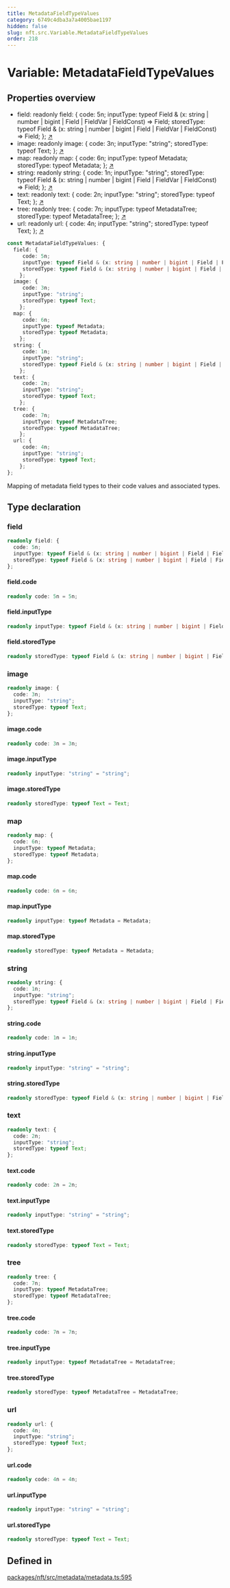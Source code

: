 ```yaml
---
title: MetadataFieldTypeValues
category: 6749c4dba3a7a4005bae1197
hidden: false
slug: nft.src.Variable.MetadataFieldTypeValues
order: 218
---
```


# Variable: MetadataFieldTypeValues

## Properties overview

- field: readonly field: {
  code: 5n;
  inputType: typeof Field & (x: string | number | bigint | Field | FieldVar | FieldConst) => Field;
  storedType: typeof Field & (x: string | number | bigint | Field | FieldVar | FieldConst) => Field;
}; [↗](#field)
- image: readonly image: {
  code: 3n;
  inputType: "string";
  storedType: typeof Text;
}; [↗](#image)
- map: readonly map: {
  code: 6n;
  inputType: typeof Metadata;
  storedType: typeof Metadata;
}; [↗](#map)
- string: readonly string: {
  code: 1n;
  inputType: "string";
  storedType: typeof Field & (x: string | number | bigint | Field | FieldVar | FieldConst) => Field;
}; [↗](#string)
- text: readonly text: {
  code: 2n;
  inputType: "string";
  storedType: typeof Text;
}; [↗](#text)
- tree: readonly tree: {
  code: 7n;
  inputType: typeof MetadataTree;
  storedType: typeof MetadataTree;
}; [↗](#tree)
- url: readonly url: {
  code: 4n;
  inputType: "string";
  storedType: typeof Text;
}; [↗](#url)

```ts
const MetadataFieldTypeValues: {
  field: {
     code: 5n;
     inputType: typeof Field & (x: string | number | bigint | Field | FieldVar | FieldConst) => Field;
     storedType: typeof Field & (x: string | number | bigint | Field | FieldVar | FieldConst) => Field;
    };
  image: {
     code: 3n;
     inputType: "string";
     storedType: typeof Text;
    };
  map: {
     code: 6n;
     inputType: typeof Metadata;
     storedType: typeof Metadata;
    };
  string: {
     code: 1n;
     inputType: "string";
     storedType: typeof Field & (x: string | number | bigint | Field | FieldVar | FieldConst) => Field;
    };
  text: {
     code: 2n;
     inputType: "string";
     storedType: typeof Text;
    };
  tree: {
     code: 7n;
     inputType: typeof MetadataTree;
     storedType: typeof MetadataTree;
    };
  url: {
     code: 4n;
     inputType: "string";
     storedType: typeof Text;
    };
};
```

Mapping of metadata field types to their code values and associated types.

## Type declaration

### field

```ts
readonly field: {
  code: 5n;
  inputType: typeof Field & (x: string | number | bigint | Field | FieldVar | FieldConst) => Field;
  storedType: typeof Field & (x: string | number | bigint | Field | FieldVar | FieldConst) => Field;
};
```

#### field.code

```ts
readonly code: 5n = 5n;
```

#### field.inputType

```ts
readonly inputType: typeof Field & (x: string | number | bigint | Field | FieldVar | FieldConst) => Field = Field;
```

#### field.storedType

```ts
readonly storedType: typeof Field & (x: string | number | bigint | Field | FieldVar | FieldConst) => Field = Field;
```

### image

```ts
readonly image: {
  code: 3n;
  inputType: "string";
  storedType: typeof Text;
};
```

#### image.code

```ts
readonly code: 3n = 3n;
```

#### image.inputType

```ts
readonly inputType: "string" = "string";
```

#### image.storedType

```ts
readonly storedType: typeof Text = Text;
```

### map

```ts
readonly map: {
  code: 6n;
  inputType: typeof Metadata;
  storedType: typeof Metadata;
};
```

#### map.code

```ts
readonly code: 6n = 6n;
```

#### map.inputType

```ts
readonly inputType: typeof Metadata = Metadata;
```

#### map.storedType

```ts
readonly storedType: typeof Metadata = Metadata;
```

### string

```ts
readonly string: {
  code: 1n;
  inputType: "string";
  storedType: typeof Field & (x: string | number | bigint | Field | FieldVar | FieldConst) => Field;
};
```

#### string.code

```ts
readonly code: 1n = 1n;
```

#### string.inputType

```ts
readonly inputType: "string" = "string";
```

#### string.storedType

```ts
readonly storedType: typeof Field & (x: string | number | bigint | Field | FieldVar | FieldConst) => Field = Field;
```

### text

```ts
readonly text: {
  code: 2n;
  inputType: "string";
  storedType: typeof Text;
};
```

#### text.code

```ts
readonly code: 2n = 2n;
```

#### text.inputType

```ts
readonly inputType: "string" = "string";
```

#### text.storedType

```ts
readonly storedType: typeof Text = Text;
```

### tree

```ts
readonly tree: {
  code: 7n;
  inputType: typeof MetadataTree;
  storedType: typeof MetadataTree;
};
```

#### tree.code

```ts
readonly code: 7n = 7n;
```

#### tree.inputType

```ts
readonly inputType: typeof MetadataTree = MetadataTree;
```

#### tree.storedType

```ts
readonly storedType: typeof MetadataTree = MetadataTree;
```

### url

```ts
readonly url: {
  code: 4n;
  inputType: "string";
  storedType: typeof Text;
};
```

#### url.code

```ts
readonly code: 4n = 4n;
```

#### url.inputType

```ts
readonly inputType: "string" = "string";
```

#### url.storedType

```ts
readonly storedType: typeof Text = Text;
```

## Defined in

[packages/nft/src/metadata/metadata.ts:595](https://github.com/zkcloudworker/minatokens-lib/blob/main/packages/nft/src/metadata/metadata.ts#L595)
